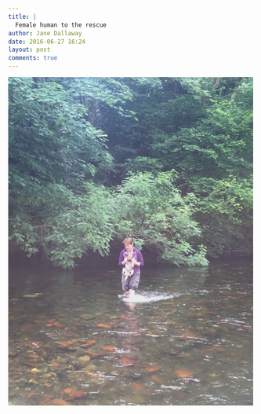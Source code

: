```yaml
---
title: |
  Female human to the rescue
author: Jane Dallaway
date: 2016-06-27 16:24
layout: post
comments: true
---
```


<div><a href="/media/STtp_FullSizeRender.jpg"><img src="/media/STtp_thumb_FullSizeRender.jpg" width="500" height="669"/></a></div>



  

      
